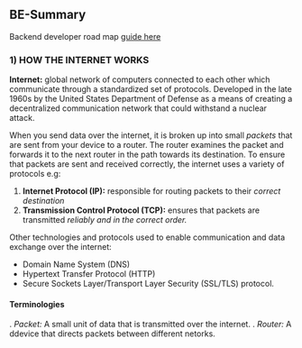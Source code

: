 ## BE-Summary

Backend developer road map [guide here](https://roadmap.sh/backend)

### 1) HOW THE INTERNET WORKS

**Internet:** global network of computers connected to each other which communicate through a standardized set of protocols. Developed in the late 1960s by the United States Department of Defense as a means of creating a decentralized communication network that could withstand a nuclear attack.

When you send data over the internet, it is broken up into small _packets_ that are sent from your device to a router. The router examines the packet and forwards it to the next router in the path towards its destination.
To ensure that packets are sent and received correctly, the internet uses a variety of protocols e.g:

1.  **Internet Protocol (IP):** responsible for routing packets to their _correct destination_
2.  **Transmission Control Protocol (TCP):** ensures that packets are transmitted _reliably and in the correct order._

Other technologies and protocols used to enable communication and data exchange over the internet:

-   Domain Name System (DNS)
-   Hypertext Transfer Protocol (HTTP)
-   Secure Sockets Layer/Transport Layer Security (SSL/TLS) protocol.

#### Terminologies

. _Packet:_ A small unit of data that is transmitted over the internet.
. _Router:_ A ddevice that directs packets between different netorks.
